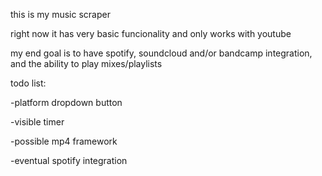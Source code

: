 this is my music scraper

right now it has very basic funcionality and only works with youtube

my end goal is to have spotify, soundcloud and/or bandcamp integration, and the ability to play mixes/playlists


todo list:

-platform dropdown button

-visible timer

-possible mp4 framework

-eventual spotify integration

